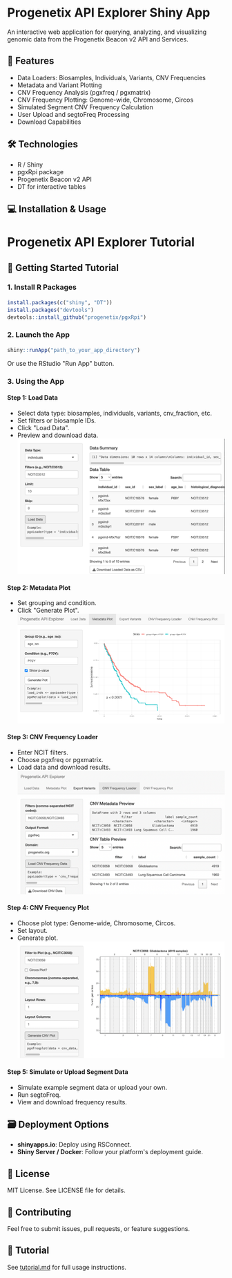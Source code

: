 # Progenetix API Explorer Shiny App

An interactive web application for querying, analyzing, and visualizing genomic data from the Progenetix Beacon v2 API and Services.

## 🚀 Features
- Data Loaders: Biosamples, Individuals, Variants, CNV Frequencies
- Metadata and Variant Plotting
- CNV Frequency Analysis (pgxfreq / pgxmatrix)
- CNV Frequency Plotting: Genome-wide, Chromosome, Circos
- Simulated Segment CNV Frequency Calculation
- User Upload and segtoFreq Processing
- Download Capabilities

## 🛠️ Technologies
- R / Shiny
- pgxRpi package
- Progenetix Beacon v2 API
- DT for interactive tables

## 💻 Installation & Usage

# Progenetix API Explorer Tutorial

## 📝 Getting Started Tutorial

### 1. Install R Packages
```r
install.packages(c("shiny", "DT"))
install.packages("devtools")
devtools::install_github("progenetix/pgxRpi")
```

### 2. Launch the App
```r
shiny::runApp("path_to_your_app_directory")
```
Or use the RStudio "Run App" button.

### 3. Using the App

#### Step 1: Load Data
- Select data type: biosamples, individuals, variants, cnv_fraction, etc.
- Set filters or biosample IDs.
- Click "Load Data".
- Preview and download data.
![Workflow Diagram](./images/load_data.png)
#### Step 2: Metadata Plot
- Set grouping and condition.
- Click "Generate Plot".
![Workflow Diagram](./images/metadata.png)
#### Step 3: CNV Frequency Loader
- Enter NCIT filters.
- Choose pgxfreq or pgxmatrix.
- Load data and download results.
![Workflow Diagram](./images/load_frequency.png)
#### Step 4: CNV Frequency Plot
- Choose plot type: Genome-wide, Chromosome, Circos.
- Set layout.
- Generate plot.
![Workflow Diagram](./images/frequency_plot.png)
#### Step 5: Simulate or Upload Segment Data
- Simulate example segment data or upload your own.
- Run segtoFreq.
- View and download frequency results.

## 🗃️ Deployment Options
- **shinyapps.io**: Deploy using RSConnect.
- **Shiny Server / Docker**: Follow your platform's deployment guide.


## 📄 License
MIT License. See LICENSE file for details.

## 🤝 Contributing
Feel free to submit issues, pull requests, or feature suggestions.

## 📖 Tutorial
See [tutorial.md](./tutorial.md) for full usage instructions.
